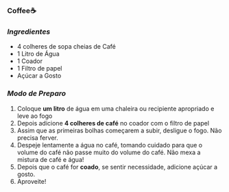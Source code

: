 ### Coffee:coffee:

### _Ingredientes_

- 4 colheres de sopa cheias de Café
- 1 Litro de Água
- 1 Coador
- 1 Filtro de papel
- Açúcar a Gosto

###  _Modo de Preparo_ 

1. Coloque **um litro** de água em uma chaleira ou recipiente apropriado e leve ao fogo
2. Depois adicione **4 colheres de café** no coador com o filtro de papel
3. Assim que as primeiras bolhas começarem a subir, desligue o fogo. Não precisa ferver.
4. Despeje lentamente a água no café, tomando cuidado para que o volume do café não passe muito do volume do café. Não mexa a mistura de café e água!
5. Depois que o café for **coado**, se sentir necessidade, adicione açúcar a gosto.
6. Aproveite!

